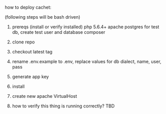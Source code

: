 how to deploy cachet:

(following steps will be bash driven)

1. prereqs (install or verify installed)
php 5.6.4+
apache
postgres for test db, create test user and database
composer

1. clone repo
2. checkout latest tag
3. rename .env.example to .env, replace values for db dialect, name, user, pass
4. generate app key
5. install
6. create new apache VirtualHost
7. how to verify this thing is running correctly? TBD
